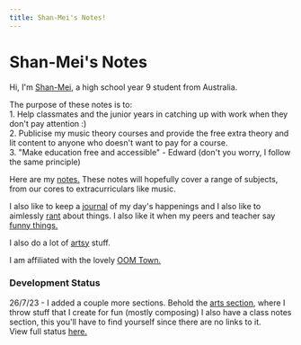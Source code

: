 ```yaml
---
title: Shan-Mei's Notes!
---
```


<body>
  <h1>Shan-Mei's Notes</h1>
  <p>Hi, I'm <a href="https://shan-mei.github.io/shanmeis-notes/about-me.html">Shan-Mei</a>, a high school year 9 student from Australia.</p>
  <p>The purpose of these notes is to:<br>1. Help classmates and the junior years in catching up with work when they don't pay attention :)<br>2. Publicise my music theory courses and provide the free extra theory and lit content to anyone who doesn't want to pay for a course.<br>3. "Make education free and accessible" - Edward (don't you worry, I follow the same principle)</p>
  <p>Here are my <a href="https://shan-mei.github.io/shanmeis-notes/notes.html">notes.</a> These notes will hopefully cover a range of subjects, from our cores to extracurriculars like music.</p>
  <p>I also like to keep a <a href="https://shan-mei.github.io/shanmeis-notes/journalling.html">journal</a> of my day's happenings and I also like to aimlessly <a href="https://shan-mei.github.io/shanmeis-notes/ranting.html">rant</a> about things. I also like it when my peers and teacher say <a href="https://shan-mei.github.io/shanmeis-notes/ranting/quotes.html">funny things.</a></p>
  <p>I also do a lot of <a href="https://shanmeis-notes.toomwn.xyz/arts.html">artsy</a> stuff.</p>
  <p>I am affiliated with the lovely <a href="https://shan-mei.github.io/shanmeis-notes/ranting/the-town.html">OOM Town.</a>

  <h3>Development Status</h3>
  <p>26/7/23 - I added a couple more sections. Behold the <a href="https://shanmeis-notes.toomwn.xyz/arts.html">arts section</a>, where I throw stuff that I create for fun (mostly composing) I also have a class notes section, this you'll have to find yourself since there are no links to it.<br>View full status <a href="https://shan-mei.github.io/shanmeis-notes/dev-stat.html">here.</a></p>
